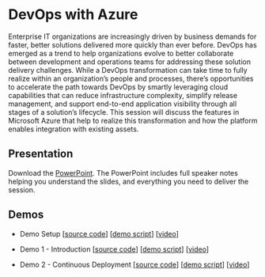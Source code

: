 # DevOps with Azure
Enterprise IT organizations are increasingly driven by business demands for faster, better solutions delivered more quickly than ever before.  DevOps has emerged as a trend to help organizations evolve to better collaborate between development and operations teams for addressing these solution delivery challenges.  While a DevOps transformation can take time to fully realize within an organization’s people and processes, there’s opportunities to accelerate the path towards DevOps by smartly leveraging cloud capabilities that can reduce infrastructure complexity, simplify release management, and support end-to-end application visibility through all stages of a solution’s lifecycle.  This session will discuss the features in Microsoft Azure that help to realize this transformation and how the platform enables integration with existing assets.

## Presentation
Download the [PowerPoint](https://github.com/GSIAzureCOE/DevOps/blob/master/DevOps%20with%20Azure.pptx).
The PowerPoint includes full speaker notes helping you understand the slides, and everything you need to deliver the session.
    
## Demos
* Demo Setup
[[source code](https://github.com/GSIAzureCOE/DevOps/tree/master/Demos/Code)]
[[demo script](https://github.com/GSIAzureCOE/DevOps/tree/master/Demos/Code)]
[[video](https://gsiazurecoecontent.blob.core.windows.net/devops-in-azure/0_Demo_DevOps_Setup.mp4)]

* Demo 1 - Introduction
[[source code](https://github.com/GSIAzureCOE/DevOps/tree/master/Demos/1_Intro)]
[[demo script](https://github.com/GSIAzureCOE/DevOps/tree/master/Demos/1_Intro)]
[[video](https://gsiazurecoecontent.blob.core.windows.net/devops-in-azure/1_Demo_DevOps_Intro.mp4)]

* Demo 2 - Continuous Deployment
[[source code](https://github.com/GSIAzureCOE/DevOps/tree/master/Demos/2_ContinuousDeploy)]
[[demo script](https://github.com/GSIAzureCOE/DevOps/tree/master/Demos/2_ContinuousDeploy)]
[[video](https://gsiazurecoecontent.blob.core.windows.net/devops-in-azure/2_Demo_DevOps_ContinuousDeploySlots.mp4)]
